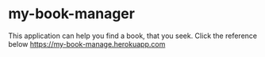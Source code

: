 # my-book-manager
This application can help you find a book, that you seek. Click the reference below
<https://my-book-manage.herokuapp.com>

